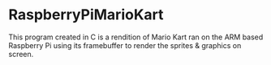 # RaspberryPiMarioKart
 
This program created in C is a rendition of Mario Kart ran on the ARM based Raspberry Pi using its framebuffer to render the sprites & graphics on screen.

